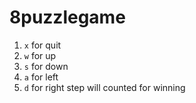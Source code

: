 # 8puzzlegame<br>
1. `x` for quit
2. `w` for up
3. `s` for down
4. `a` for left
5. `d` for right
step will counted for winning
